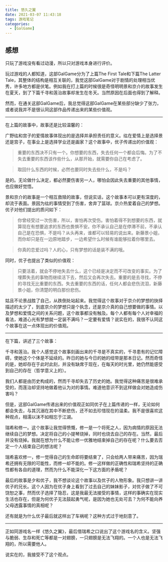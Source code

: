 ```yaml
---
title: 悠久之翼
date: 2021-03-07 11:43:18
tags: 游戏笔记
categories:
  - [GalGame]
---
```


## 感想

只玩了游戏没有看过动漫，所以只对游戏本身进行评价。

玩过游戏的人都知道，这部GalGame分为了上篇The First Tale和下篇The Latter Tale，其整体的结构是相互关联的，我觉这部GalGame对于剧情的处理相当优秀，许多地方都是伏笔。例如我在打上篇的时候很是奇怪明明景和京介的故事发生在夏天，到了下篇千寻和莲治故事却发生在冬天。当然原因在后面也得到了解释。

然而，在通关这部GalGame后，我总觉得这部GalGame在某些部分缺少了张力，或者说我并不是很认同这部作品传递出来的某些价值观。

---

在上篇的故事中，故事还是比较温馨的：

广野纮和宫子的爱情故事体现出的是选择并承担责任的意义。纮在爱情上是选择景还是宫子，在事业上是选择学业还是画家？这个故事中，优子传递出的价值观：

> 重要的东西决不只有一个。你想要的东西，失去任何一个都会后悔。为了不失去重要的东西该作些什么，从那开始，就需要你自己在考虑了。

> 取回什么东西的时候，必然也要同时失去些什么，不是吗？

是的。无论做什么决定，都必然要伤害另一人，哪怕会因此失去重要的其他事情，也应做好觉悟。

景和京介的故事是一个相互救赎的故事，但说实话，这个故事本可以更有深度的，却流于表面。景因为纮的事情受到了伤害，舍弃了篮球。京介热爱着自己的梦想。优子对他们提出的质问如下：

> 你曾经受过一次伤害，所以，害怕再次受伤。害怕着得不到想要的东西，就算现在有想要追求的东西也畏惧不安。你不承认自己是在停滞不前，不承认自己是在恐惧，不是吗？从头再来，谁都可以轻易的说出来。新藤景小姐，而你却只是在一边原地踏步，一边希望什么时候有谁能够拉着你哪里去。

> 你真的恋爱过吗？人的心，只有梦想的话是装不满的哦。

同时，优子也提出了类似的价值观：

> 只要活着，就会不停地失去什么，这个已经是决定而不可改变的事实。为了埋葬失去的事物而继续活下去，然后又会再次失去。重要的是去寻找，不停的寻找无比重要的东西。失去重要的东西的话，任何人都会悲伤流泪，新藤景小姐，你清楚的明白那份悲伤。

姑且不论景战胜了自己，从跌倒处站起来。我觉得这个故事对于京介的梦想的抉择描述的太少了，到底京介的梦想只是个执念，还是京介真的自己想要做的事情。以及梦想和爱情之间的关系问题，这个故事都没有触及。每个人都有每个人对幸福的看法，难道心光有梦想就一定装不满吗？一定要有爱情？说实在的，我很不认同这个故事在这一点体现出的价值观。

---

在下篇，讲述了三个故事：

千寻和莲治。我个人感觉这个故事刻画出来的千寻是不真实的，千寻患有的记忆障碍，使她这个个体是不延续的。昨日的她与今日的她的纽带是那本日记。然而奇怪的是，她却存在于此时此刻，并没有缺席于现在，在每天的时光里，她仍然能感受到自己的存在（哲学意义上的）。

我们人都是由历史构成的，然而千寻却失去了历史的她。我觉得这种痛苦是很难承受的，而莲治却坚持地做着他认为对的事情。难道他意识不到这样做会对她造成伤害吗？

但是，这部GalGame传递出来的价值观正如同优子在上篇传递的一样，无论如何都会失去，与其沉溺在其中不断悲伤，还不如去珍惜现在的温柔。我不是很喜欢这种观点，相濡以沫不如相忘于江湖。

瑞希和修一。这个故事让我觉得愤慨，修一是一个将死之人，因为病情的原因无法继续自己的梦想。决定将自己的小提琴烧掉，同时也烧去自己的存在。当然，最后并没有烧掉。我就在想为什么不能让修一优雅地结束掉自己的存在呢？什么要去否定一个人结束自己的想法呢？

瑞希喜欢修一，修一觉得自己的生命即将要结束了，只会给两人带来痛苦，因为瑞希还拥有无限的可能性，而修一却不能的。修一这样做的正确性和瑞希坚持的正确性都有各自的道理，然而为什么不能深化一下这方面的矛盾呢？

最后的故事是夕和优子，我不想谈论这个故事以及优子的人物形象。我只想讲一讲优子的兄长。这个人因为在优子身上看到了过去自己的妹妹影子，对优子做了不可饶恕之事，然而优子选择了隐忍，这是我最无法接受的事情，这样的事确实在现实生活也存在，但是为何优子无法鼓起勇气呢，是因为她也无处可去？为何不能向养父母透露事情的真相呢？

还有就是为什么优子最后就这样出了车祸呢？这种方式过于地刻意了。

---

正如同游戏名一样《悠久之翼》，最后借瑞希之口说出了这个游戏名的含义。坚强与脆弱、生存和死亡等都是一对翅膀，一只翅膀是无法飞翔的。一个人也是无法飞翔的，所以需要他人。

说实在的，我接受不了这个观点。

